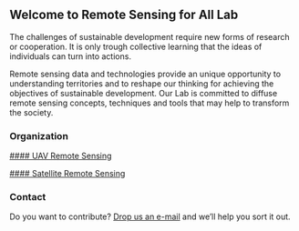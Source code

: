 ## Welcome to Remote Sensing for All Lab

The challenges of sustainable development require new forms of research or cooperation. It is only trough collective learning that the ideas of individuals can turn into actions.

Remote sensing data and technologies provide an unique opportunity to understanding territories and to reshape our thinking for achieving the objectives of sustainable development. Our Lab is committed to diffuse remote sensing concepts, techniques and tools that may help to transform the society.  

### Organization

[#### UAV Remote Sensing](https://github.com/unal-geo/UAV4A/README.md)

[#### Satellite Remote Sensing](https://github.com/unal-geo/satelliteRS/README.md)

### Contact

Do you want to contribute? [Drop us an e-mail](rs4all@zohomail.com) and we’ll help you sort it out.
